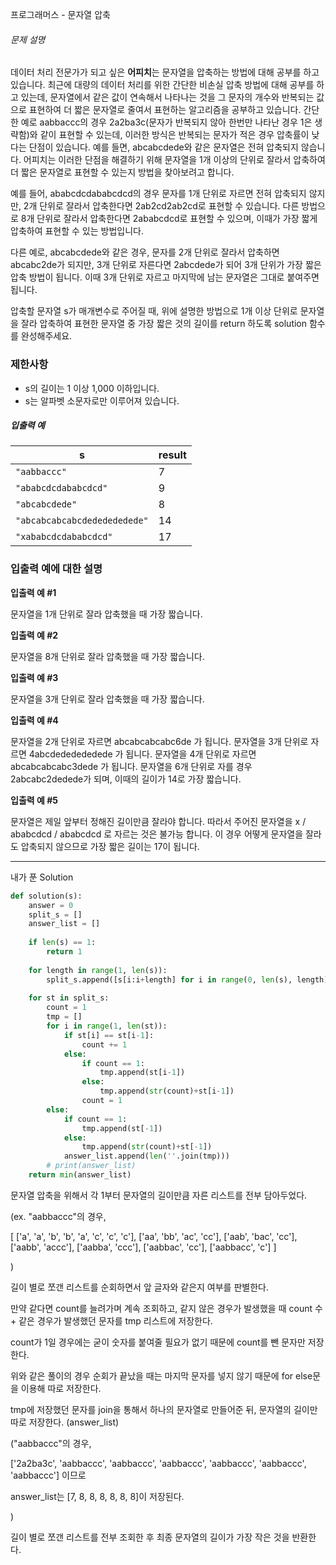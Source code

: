 프로그래머스 - 문자열 압축

###### 문제 설명

데이터 처리 전문가가 되고 싶은 **어피치**는 문자열을 압축하는 방법에 대해 공부를 하고 있습니다. 최근에 대량의 데이터 처리를 위한 간단한 비손실 압축 방법에 대해 공부를 하고 있는데, 문자열에서 같은 값이 연속해서 나타나는 것을 그 문자의 개수와 반복되는 값으로 표현하여 더 짧은 문자열로 줄여서 표현하는 알고리즘을 공부하고 있습니다.
간단한 예로 aabbaccc의 경우 2a2ba3c(문자가 반복되지 않아 한번만 나타난 경우 1은 생략함)와 같이 표현할 수 있는데, 이러한 방식은 반복되는 문자가 적은 경우 압축률이 낮다는 단점이 있습니다. 예를 들면, abcabcdede와 같은 문자열은 전혀 압축되지 않습니다. 어피치는 이러한 단점을 해결하기 위해 문자열을 1개 이상의 단위로 잘라서 압축하여 더 짧은 문자열로 표현할 수 있는지 방법을 찾아보려고 합니다.

예를 들어, ababcdcdababcdcd의 경우 문자를 1개 단위로 자르면 전혀 압축되지 않지만, 2개 단위로 잘라서 압축한다면 2ab2cd2ab2cd로 표현할 수 있습니다. 다른 방법으로 8개 단위로 잘라서 압축한다면 2ababcdcd로 표현할 수 있으며, 이때가 가장 짧게 압축하여 표현할 수 있는 방법입니다.

다른 예로, abcabcdede와 같은 경우, 문자를 2개 단위로 잘라서 압축하면 abcabc2de가 되지만, 3개 단위로 자른다면 2abcdede가 되어 3개 단위가 가장 짧은 압축 방법이 됩니다. 이때 3개 단위로 자르고 마지막에 남는 문자열은 그대로 붙여주면 됩니다.

압축할 문자열 s가 매개변수로 주어질 때, 위에 설명한 방법으로 1개 이상 단위로 문자열을 잘라 압축하여 표현한 문자열 중 가장 짧은 것의 길이를 return 하도록 solution 함수를 완성해주세요.

### 제한사항

- s의 길이는 1 이상 1,000 이하입니다.
- s는 알파벳 소문자로만 이루어져 있습니다.

##### 입출력 예

| s                            | result |
| ---------------------------- | ------ |
| `"aabbaccc"`                 | 7      |
| `"ababcdcdababcdcd"`         | 9      |
| `"abcabcdede"`               | 8      |
| `"abcabcabcabcdededededede"` | 14     |
| `"xababcdcdababcdcd"`        | 17     |

### 입출력 예에 대한 설명

**입출력 예 #1**

문자열을 1개 단위로 잘라 압축했을 때 가장 짧습니다.

**입출력 예 #2**

문자열을 8개 단위로 잘라 압축했을 때 가장 짧습니다.

**입출력 예 #3**

문자열을 3개 단위로 잘라 압축했을 때 가장 짧습니다.

**입출력 예 #4**

문자열을 2개 단위로 자르면 abcabcabcabc6de 가 됩니다.
문자열을 3개 단위로 자르면 4abcdededededede 가 됩니다.
문자열을 4개 단위로 자르면 abcabcabcabc3dede 가 됩니다.
문자열을 6개 단위로 자를 경우 2abcabc2dedede가 되며, 이때의 길이가 14로 가장 짧습니다.

**입출력 예 #5**

문자열은 제일 앞부터 정해진 길이만큼 잘라야 합니다.
따라서 주어진 문자열을 x / ababcdcd / ababcdcd 로 자르는 것은 불가능 합니다.
이 경우 어떻게 문자열을 잘라도 압축되지 않으므로 가장 짧은 길이는 17이 됩니다.

---

내가 푼 Solution

```python
def solution(s):
    answer = 0
    split_s = []
    answer_list = []
    
    if len(s) == 1:
        return 1
    
    for length in range(1, len(s)):
        split_s.append([s[i:i+length] for i in range(0, len(s), length)])
    
    for st in split_s:
        count = 1
        tmp = []
        for i in range(1, len(st)):
            if st[i] == st[i-1]:
                count += 1
            else:
                if count == 1:
                    tmp.append(st[i-1])
                else:
                    tmp.append(str(count)+st[i-1])
                count = 1
        else:
            if count == 1:
                tmp.append(st[-1])
            else:
                tmp.append(str(count)+st[-1])
            answer_list.append(len(''.join(tmp)))
        # print(answer_list)
    return min(answer_list)
```

문자열 압축을 위해서 각 1부터 문자열의 길이만큼 자른 리스트를 전부 담아두었다.

(ex. "aabbaccc"의 경우,

[ ['a', 'a', 'b', 'b', 'a', 'c', 'c', 'c'], ['aa', 'bb', 'ac', 'cc'], ['aab', 'bac', 'cc'], ['aabb', 'accc'], ['aabba', 'ccc'], ['aabbac', 'cc'], ['aabbacc', 'c'] ]

)

길이 별로 쪼갠 리스트를 순회하면서 앞 글자와 같은지 여부를 판별한다.

만약 같다면 count를 늘려가며 계속 조회하고, 같지 않은 경우가 발생했을 때 count 수 + 같은 경우가 발생했던 문자를 tmp 리스트에 저장한다.

count가 1일 경우에는 굳이 숫자를 붙여줄 필요가 없기 때문에 count를 뺀 문자만 저장한다.

위와 같은 풀이의 경우 순회가 끝났을 때는 마지막 문자를 넣지 않기 때문에 for else문을 이용해 따로 저장한다.

tmp에 저장했던 문자를 join을 통해서 하나의 문자열로 만들어준 뒤, 문자열의 길이만 따로 저장한다. (answer_list)

("aabbaccc"의 경우,

['2a2ba3c', 'aabbaccc', 'aabbaccc', 'aabbaccc', 'aabbaccc', 'aabbaccc', 'aabbaccc'] 이므로

answer_list는 [7, 8, 8, 8, 8, 8, 8]이 저장된다.

)

길이 별로 쪼갠 리스트를 전부 조회한 후 최종 문자열의 길이가 가장 작은 것을 반환한다.